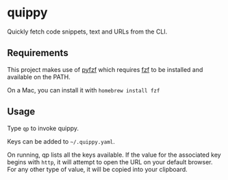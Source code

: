 # quippy

Quickly fetch code snippets, text and URLs from the CLI.

## Requirements

This project makes use of [pyfzf](http://www.github.com/nk412/pyfzf) which requires [fzf](http://www.github.com/junegunn/fzf) to be installed and available on the PATH.

On a Mac, you can install it with `homebrew install fzf`

## Usage

Type `qp` to invoke quippy.

Keys can be added to `~/.quippy.yaml`.

On running, qp lists all the keys available. If the value for the associated key begins with `http`, it will attempt to open the URL on your default browser.
For any other type of value, it will be copied into your clipboard.

